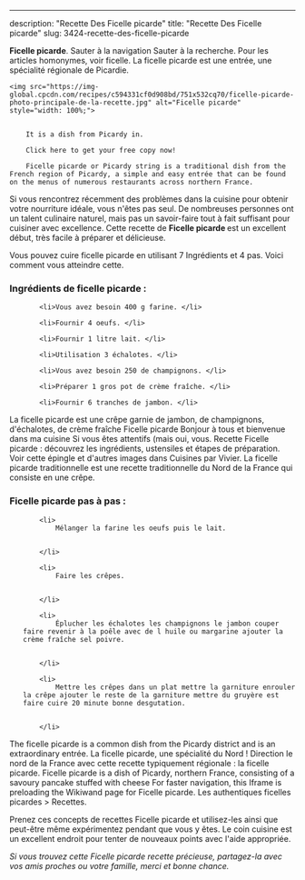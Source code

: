 ---
description: "Recette Des Ficelle picarde"
title: "Recette Des Ficelle picarde"
slug: 3424-recette-des-ficelle-picarde

<p>
	<strong>Ficelle picarde</strong>. 
	Sauter à la navigation Sauter à la recherche. Pour les articles homonymes, voir ficelle. La ficelle picarde est une entrée, une spécialité régionale de Picardie.
</p>
<p>
	
	<img src="https://img-global.cpcdn.com/recipes/c594331cf0d908bd/751x532cq70/ficelle-picarde-photo-principale-de-la-recette.jpg" alt="Ficelle picarde" style="width: 100%;">
	
	
		It is a dish from Picardy in.
	
		Click here to get your free copy now!
	
		Ficelle picarde or Picardy string is a traditional dish from the French region of Picardy, a simple and easy entrée that can be found on the menus of numerous restaurants across northern France.
	
</p>

Si vous rencontrez récemment des problèmes dans la cuisine pour obtenir votre nourriture idéale, vous n'êtes pas seul. De nombreuses personnes ont un talent culinaire naturel, mais pas un savoir-faire tout à fait suffisant pour cuisiner avec excellence. Cette recette de <strong> Ficelle picarde </strong> est un excellent début, très facile à préparer et délicieuse.

<!--inarticleads1-->

Vous pouvez cuire ficelle picarde en utilisant 7 Ingrédients et 4 pas. Voici comment vous atteindre cette.

<h3>Ingrédients de ficelle picarde :</h3>

<ol>
	
		<li>Vous avez besoin 400 g farine. </li>
	
		<li>Fournir 4 oeufs. </li>
	
		<li>Fournir 1 litre lait. </li>
	
		<li>Utilisation 3 échalotes. </li>
	
		<li>Vous avez besoin 250 de champignons. </li>
	
		<li>Préparer 1 gros pot de crème fraîche. </li>
	
		<li>Fournir 6 tranches de jambon. </li>
	
</ol>

La ficelle picarde est une crêpe garnie de jambon, de champignons, d&#39;échalotes, de crème fraîche Ficelle picarde Bonjour à tous et bienvenue dans ma cuisine Si vous êtes attentifs (mais oui, vous. Recette Ficelle picarde : découvrez les ingrédients, ustensiles et étapes de préparation. Voir cette épingle et d&#39;autres images dans Cuisines par Vivier. La ficelle picarde traditionnelle est une recette traditionnelle du Nord de la France qui consiste en une crêpe. 

<!--inarticleads2-->

<h3>Ficelle picarde pas à pas :</h3>

<ol>
	
		<li>
			Mélanger la farine les oeufs puis le lait.
			
			
		</li>
	
		<li>
			Faire les crêpes.
			
			
		</li>
	
		<li>
			Éplucher les échalotes les champignons le jambon couper faire revenir à la poêle avec de l huile ou margarine ajouter la crème fraîche sel poivre.
			
			
		</li>
	
		<li>
			Mettre les crêpes dans un plat mettre la garniture enrouler la crêpe ajouter le reste de la garniture mettre du gruyère est faire cuire 20 minute bonne desgutation.
			
			
		</li>
	
</ol>

The ficelle picarde is a common dish from the Picardy district and is an extraordinary entrée. La ficelle picarde, une spécialité du Nord ! Direction le nord de la France avec cette recette typiquement régionale : la ficelle picarde. Ficelle picarde is a dish of Picardy, northern France, consisting of a savoury pancake stuffed with cheese For faster navigation, this Iframe is preloading the Wikiwand page for Ficelle picarde. Les authentiques ficelles picardes &gt; Recettes. 

<!--inarticleads1-->

<p>
Prenez ces concepts de recettes Ficelle picarde et utilisez-les ainsi que peut-être même expérimentez pendant que vous y êtes. Le coin cuisine est un excellent endroit pour tenter de nouveaux points avec l'aide appropriée.
</p>

<p>
<i>Si vous trouvez cette Ficelle picarde recette précieuse, partagez-la avec vos amis proches ou votre famille, merci et bonne chance.</i>
</p>
